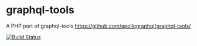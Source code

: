 # graphql-tools
A PHP port of graphql-tools https://github.com/apollographql/graphql-tools/

[![Build Status](https://travis-ci.com/t3n/graphql-tools.svg?branch=master)](https://travis-ci.com/t3n/graphql-tools)
